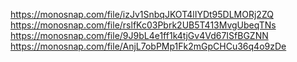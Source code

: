 https://monosnap.com/file/izJv1SnbqJKOT4lIYDt95DLMORj2ZQ
https://monosnap.com/file/rslfKc03Pbrk2UB5T413MvgUbeqTNs
https://monosnap.com/file/9J9bL4e1ff1k4tjGv4Vd67ISfBGZNN
https://monosnap.com/file/AnjL7obPMp1Fk2mGpCHCu36q4o9zDe
